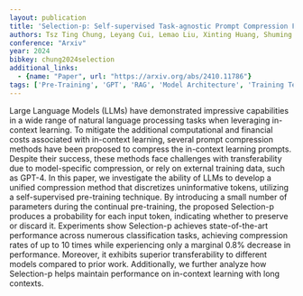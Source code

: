 ```yaml
---
layout: publication
title: 'Selection-p: Self-supervised Task-agnostic Prompt Compression For Faithfulness And Transferability'
authors: Tsz Ting Chung, Leyang Cui, Lemao Liu, Xinting Huang, Shuming Shi, Dit-yan Yeung
conference: "Arxiv"
year: 2024
bibkey: chung2024selection
additional_links:
  - {name: "Paper", url: "https://arxiv.org/abs/2410.11786"}
tags: ['Pre-Training', 'GPT', 'RAG', 'Model Architecture', 'Training Techniques', 'Prompting', 'In-Context Learning']
---
```

Large Language Models (LLMs) have demonstrated impressive capabilities in a
wide range of natural language processing tasks when leveraging in-context
learning. To mitigate the additional computational and financial costs
associated with in-context learning, several prompt compression methods have
been proposed to compress the in-context learning prompts. Despite their
success, these methods face challenges with transferability due to
model-specific compression, or rely on external training data, such as GPT-4.
In this paper, we investigate the ability of LLMs to develop a unified
compression method that discretizes uninformative tokens, utilizing a
self-supervised pre-training technique. By introducing a small number of
parameters during the continual pre-training, the proposed Selection-p produces
a probability for each input token, indicating whether to preserve or discard
it. Experiments show Selection-p achieves state-of-the-art performance across
numerous classification tasks, achieving compression rates of up to 10 times
while experiencing only a marginal 0.8% decrease in performance. Moreover, it
exhibits superior transferability to different models compared to prior work.
Additionally, we further analyze how Selection-p helps maintain performance on
in-context learning with long contexts.
